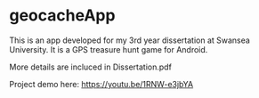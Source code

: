 # geocacheApp
This is an app developed for my 3rd year dissertation at Swansea University.  It is a GPS treasure hunt game for Android.

More details are incluced in Dissertation.pdf

Project demo here: https://youtu.be/1RNW-e3jbYA
